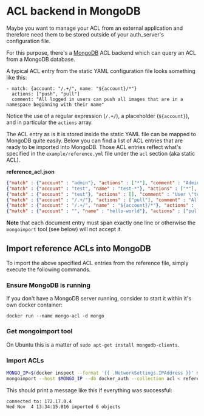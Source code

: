 # ACL backend in MongoDB

Maybe you want to manage your ACL from an external application and therefore
need them to be stored outside of your auth_server's configuration file.

For this purpose, there's a [MongoDB](https://www.mongodb.org/) ACL backend
which can query an ACL from a MongoDB database.

A typical ACL entry from the static YAML configuration file looks something like
this:

```
- match: {account: "/.+/", name: "${account}/*"}
  actions: ["push", "pull"]
  comment: "All logged in users can push all images that are in a namespace beginning with their name"
```

Notice the use of a regular expression (`/.+/`), a placeholder (`${account}`),
and in particular the `actions` array.

The ACL entry as is it is stored inside the static YAML file can be mapped to
MongoDB quite easily. Below you can find a list of ACL entries that are ready to
be imported into MongoDB. Those ACL entries reflect what's specified in the
`example/reference.yml` file under the `acl` section (aka static ACL).

**reference_acl.json**

```json
{"match" : {"account" : "admin"}, "actions" : ["*"], "comment" : "Admin has full access to everything."}
{"match" : {"account" : "test", "name" : "test-*"}, "actions" : ["*"], "comment" : "User \"test\" has full access to test-* images but nothing else. (1)"}
{"match" : {"account" : "test"}, "actions" : [], "comment" : "User \"test\" has full access to test-* images but nothing else. (2)"}
{"match" : {"account" : "/.+/"}, "actions" : ["pull"], "comment" : "All logged in users can pull all images."}
{"match" : {"account" : "/.+/", "name" : "${account}/*"}, "actions" : ["*"], "comment" : "All logged in users can push all images that are in a namespace beginning with their name"}
{"match" : {"account" : "", "name" : "hello-world"}, "actions" : ["pull"], "comment" : "Anonymous users can pull \"hello-world\"."}
```

**Note** that each document entry must span exactly one line or otherwise the
`mongoimport` tool (see below) will not accept it.

## Import reference ACLs into MongoDB

To import the above specified ACL entries from the reference file, simply
execute the following commands.

### Ensure MongoDB is running

If you don't have a MongoDB server running, consider to start it within it's own
docker container:

`docker run --name mongo-acl -d mongo`

### Get mongoimport tool

On Ubuntu this is a matter of `sudo apt-get install mongodb-clients`.

### Import ACLs

```bash
MONGO_IP=$(docker inspect --format '{{ .NetworkSettings.IPAddress }}' mongo-acl)
mongoimport --host $MONGO_IP --db docker_auth --collection acl < reference_acl.json
```

This should print a message like this if everything was successful:

```
connected to: 172.17.0.4
Wed Nov  4 13:34:15.816 imported 6 objects
```
